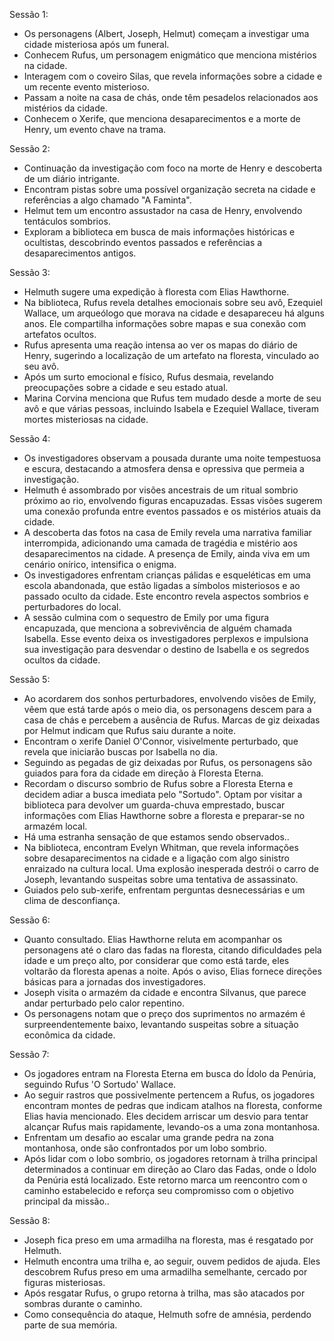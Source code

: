 Sessão 1:

- Os personagens (Albert, Joseph, Helmut) começam a investigar uma cidade misteriosa após um funeral.
- Conhecem Rufus, um personagem enigmático que menciona mistérios na cidade.
- Interagem com o coveiro Silas, que revela informações sobre a cidade e um recente evento misterioso.
- Passam a noite na casa de chás, onde têm pesadelos relacionados aos mistérios da cidade.
- Conhecem o Xerife, que menciona desaparecimentos e a morte de Henry, um evento chave na trama.

Sessão 2:

- Continuação da investigação com foco na morte de Henry e descoberta de um diário intrigante.
- Encontram pistas sobre uma possível organização secreta na cidade e referências a algo chamado "A Faminta".
- Helmut tem um encontro assustador na casa de Henry, envolvendo tentáculos sombrios.
- Exploram a biblioteca em busca de mais informações históricas e ocultistas, descobrindo eventos passados e referências a desaparecimentos antigos.
  
Sessão 3:

- Helmuth sugere uma expedição à floresta com Elias Hawthorne.
- Na biblioteca, Rufus revela detalhes emocionais sobre seu avô, Ezequiel Wallace, um arqueólogo que morava na cidade e desapareceu há alguns anos. Ele compartilha informações sobre mapas e sua conexão com artefatos ocultos.
- Rufus apresenta uma reação intensa ao ver os mapas do diário de Henry, sugerindo a localização de um artefato na floresta, vinculado ao seu avô.
- Após um surto emocional e físico, Rufus desmaia, revelando preocupações sobre a cidade e seu estado atual.
- Marina Corvina menciona que Rufus tem mudado desde a morte de seu avô e que várias pessoas, incluindo Isabela e Ezequiel Wallace, tiveram mortes misteriosas na cidade.

Sessão 4:

- Os investigadores observam a pousada durante uma noite tempestuosa e escura, destacando a atmosfera densa e opressiva que permeia a investigação.
- Helmuth é assombrado por visões ancestrais de um ritual sombrio próximo ao rio, envolvendo figuras encapuzadas. Essas visões sugerem uma conexão profunda entre eventos passados e os mistérios atuais da cidade.
- A descoberta das fotos na casa de Emily revela uma narrativa familiar interrompida, adicionando uma camada de tragédia e mistério aos desaparecimentos na cidade. A presença de Emily, ainda viva em um cenário onírico, intensifica o enigma.
- Os investigadores enfrentam crianças pálidas e esqueléticas em uma escola abandonada, que estão ligadas a símbolos misteriosos e ao passado oculto da cidade. Este encontro revela aspectos sombrios e perturbadores do local.
- A sessão culmina com o sequestro de Emily por uma figura encapuzada, que menciona a sobrevivência de alguém chamada Isabella. Esse evento deixa os investigadores perplexos e impulsiona sua investigação para desvendar o destino de Isabella e os segredos ocultos da cidade.

Sessão 5:

- Ao acordarem dos sonhos perturbadores, envolvendo visões de Emily, vêem que está tarde após o meio dia, os personagens descem para a casa de chás e percebem a ausência de Rufus. Marcas de giz deixadas por Helmut indicam que Rufus saiu durante a noite.
- Encontram o xerife Daniel O'Connor, visivelmente perturbado, que revela que iniciarão buscas por Isabella no dia.
- Seguindo as pegadas de giz deixadas por Rufus, os personagens são guiados para fora da cidade em direção à Floresta Eterna.
- Recordam o discurso sombrio de Rufus sobre a Floresta Eterna e decidem adiar a busca imediata pelo "Sortudo". Optam por visitar a biblioteca para devolver um guarda-chuva emprestado, buscar informações com Elias Hawthorne sobre a floresta e preparar-se no armazém local.
- Há uma estranha sensação de que estamos sendo observados..
- Na biblioteca, encontram Evelyn Whitman, que revela informações sobre desaparecimentos na cidade e a ligação com algo sinistro enraizado na cultura local. Uma explosão inesperada destrói o carro de Joseph, levantando suspeitas sobre uma tentativa de assassinato.
- Guiados pelo sub-xerife, enfrentam perguntas desnecessárias e um clima de desconfiança.

Sessão 6:

- Quanto consultado. Elias Hawthorne reluta em acompanhar os personagens até o claro das fadas na floresta, citando dificuldades pela idade e um preço alto, por considerar que como está tarde, eles voltarão da floresta apenas a noite. Após o aviso, Elias fornece direções básicas para a jornadas dos investigadores.
- Joseph visita o armazém da cidade e encontra Silvanus, que parece andar perturbado pelo calor repentino.
- Os personagens notam que o preço dos suprimentos no armazém é surpreendentemente baixo, levantando suspeitas sobre a situação econômica da cidade.

Sessão 7:

- Os jogadores entram na Floresta Eterna em busca do Ídolo da Penúria, seguindo Rufus 'O Sortudo' Wallace.
- Ao seguir rastros que possivelmente pertencem a Rufus, os jogadores encontram montes de pedras que indicam atalhos na floresta, conforme Elias havia mencionado. Eles decidem arriscar um desvio para tentar alcançar Rufus mais rapidamente, levando-os a uma zona montanhosa.
- Enfrentam um desafio ao escalar uma grande pedra na zona montanhosa, onde são confrontados por um lobo sombrio.
- Após lidar com o lobo sombrio, os jogadores retornam à trilha principal determinados a continuar em direção ao Claro das Fadas, onde o Ídolo da Penúria está localizado. Este retorno marca um reencontro com o caminho estabelecido e reforça seu compromisso com o objetivo principal da missão..


Sessão 8:

- Joseph fica preso em uma armadilha na floresta, mas é resgatado por Helmuth.
- Helmuth encontra uma trilha e, ao seguir, ouvem pedidos de ajuda. Eles descobrem Rufus preso em uma armadilha semelhante, cercado por figuras misteriosas.
- Após resgatar Rufus, o grupo retorna à trilha, mas são atacados por sombras durante o caminho.
- Como consequência do ataque, Helmuth sofre de amnésia, perdendo parte de sua memória.